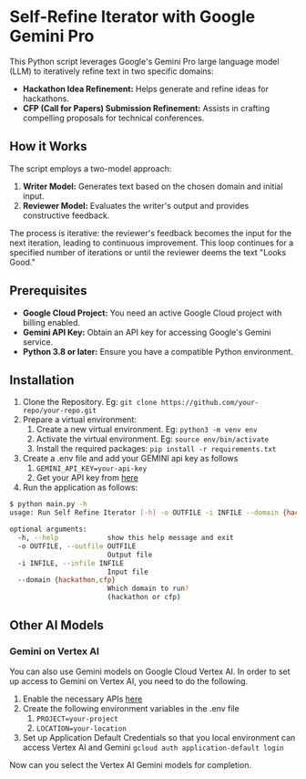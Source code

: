 # Self-Refine Iterator with Google Gemini Pro

This Python script leverages Google's Gemini Pro large language model (LLM) to iteratively refine text in two specific domains:

- **Hackathon Idea Refinement:** Helps generate and refine ideas for hackathons.
- **CFP (Call for Papers) Submission Refinement:** Assists in crafting compelling proposals for technical conferences.

## How it Works

The script employs a two-model approach:

1. **Writer Model:** Generates text based on the chosen domain and initial input.
2. **Reviewer Model:** Evaluates the writer's output and provides constructive feedback.

The process is iterative: the reviewer's feedback becomes the input for the next iteration, leading to continuous improvement. This loop continues for a specified number of iterations or until the reviewer deems the text "Looks Good."

## Prerequisites

- **Google Cloud Project:** You need an active Google Cloud project with billing enabled.
- **Gemini API Key:** Obtain an API key for accessing Google's Gemini service.
- **Python 3.8 or later:** Ensure you have a compatible Python environment.

## Installation

1. Clone the Repository. Eg: `git clone https://github.com/your-repo/your-repo.git`
2. Prepare a virtual environment:
   1. Create a new virtual environment. Eg: `python3 -m venv env`
   2. Activate the virtual environment. Eg: `source env/bin/activate`
   3. Install the required packages: `pip install -r requirements.txt`
3. Create a .env file and add your GEMINI api key as follows
   1. `GEMINI_API_KEY=your-api-key`
   2. Get your API key from [here](https://aistudio.google.com/app/apikey)
4. Run the application as follows:

```bash 
$ python main.py -h
usage: Run Self Refine Iterator [-h] -o OUTFILE -i INFILE --domain {hackathon,cfp}

optional arguments:
  -h, --help            show this help message and exit
  -o OUTFILE, --outfile OUTFILE
                        Output file
  -i INFILE, --infile INFILE
                        Input file
  --domain {hackathon,cfp}
                        Which domain to run? 
                        (hackathon or cfp)
```

## Other AI Models

### Gemini on Vertex AI

You can also use Gemini models on Google Cloud Vertex AI. 
In order to set up access to Gemini on Vertex AI, you need to do the following.

1. Enable the necessary APIs [here](https://console.cloud.google.com/flows/enableapi?apiid=aiplatform.googleapis.com,storage.googleapis.com)
2. Create the following environment variables in the .env file
   1. `PROJECT=your-project`
   2. `LOCATION=your-location`
3. Set up Application Default Credentials so that you local environment can access Vertex AI and Gemini
   `gcloud auth application-default login`

Now can you select the Vertex AI Gemini models for completion.
